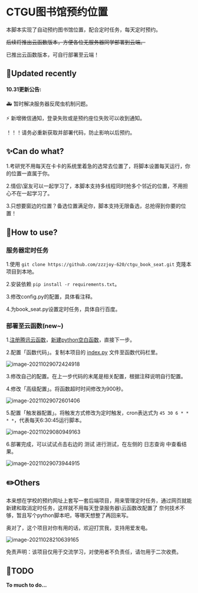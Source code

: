 # CTGU图书馆预约位置

本脚本实现了自动预约图书馆位置，配合定时任务，每天定时预约。

~~后续将推出云函数版本，方便各位无服务器同学部署到云端。~~

已推出云函数版本，可自行部署至云端！

## :memo:Updated recently

#### 10.31更新公告:

:ambulance: 暂时解决服务器反爬虫机制问题。

:zap: 新增微信通知，登录失败或是预约座位失败可以收到通知。

！！！请务必重新获取并部署代码，防止影响以后预约。

## :sparkles:Can do what?

1.考研党不用每天在卡卡的系统里着急的选常去位置了，将脚本设置每天运行，你的位置一直属于你。

2.情侣\室友可以一起学习了，本脚本支持多线程同时抢多个邻近的位置，不用担心不在一起学习了。

3.只想要窗边的位置？备选位置满足你，脚本支持无限备选，总抢得到你要的位置！

## :rocket:How to use?

### 服务器定时任务
1.使用 `git clone https://github.com/zzzjoy-620/ctgu_book_seat.git` 克隆本项目到本地。

2.安装依赖 `pip install -r requirements.txt`。

3.修改config.py的配置，具体看注释。

4.为book_seat.py设置定时任务，具体自行百度。

### 部署至云函数(new~)

1.[注册腾讯云函数](https://console.cloud.tencent.com/)，[新建python空白函数](https://console.cloud.tencent.com/scf/list-create?rid=4&ns=default&keyword=helloworld%20%E7%A9%BA%E7%99%BD%E6%A8%A1%E6%9D%BF%E5%87%BD%E6%95%B0&python3)，直接下一步。

2.配置「函数代码」。复制本项目的 [index.py](https://github.com/zzzjoy-620/ctgu_book_seat/blob/master/index.py) 文件至函数代码栏里。

![image-20211029072424918](https://gitee.com/zzzjoy/My_Pictures/raw/master/202110290724038.png)

3.修改自己的配置。在上一步代码的末尾是相关配置，根据注释说明自行配置。

4.修改「高级配置」。将函数超时时间修改为900秒。	

![image-20211029072601406](https://gitee.com/zzzjoy/My_Pictures/raw/master/202110290726461.png)

5.配置「触发器配置」。将触发方式修改为定时触发，cron表达式为 `45 30 6 * * * *`，代表每天6:30:45运行脚本。

![image-20211029080949163](https://gitee.com/zzzjoy/My_Pictures/raw/master/202110290809230.png)

6.部署完成，可以试试点击右边的 测试 进行测试，在左侧的 日志查询 中查看结果。

![image-20211029073944915](https://gitee.com/zzzjoy/My_Pictures/raw/master/202110290739053.png)



## :pencil2:Others

本来想在学校的预约网址上套写一套后端项目，用来管理定时任务，通过网页就能新建和取消定时任务，这样就不用每天登录服务器\云函数改配置了
奈何技术不够，暂且写个python脚本吧，等哪天想整了再回来写。

奥对了，这个项目对你有用的话，欢迎打赏我，支持用爱发电。

![image-20211028210639165](https://gitee.com/zzzjoy/My_Pictures/raw/master/202110282106213.png)

免责声明：该项目仅用于交流学习，对使用者不负责任，请勿用于二次收费。

## :see_no_evil:TODO

**To much to do...**
